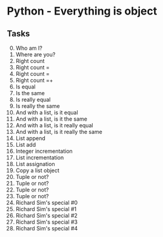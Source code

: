 # Python - Everything is object

## Tasks

0. Who am I?
1. Where are you?
2. Right count
3. Right count =
4. Right count =
5. Right count =+
6. Is equal 
7. Is the same
8. Is really equal
9. Is really the same
10. And with a list, is it equal 
11. And with a list, is it the same
12. And with a list, is it really equal
13. And with a list, is it really the same
14. List append
15. List add 
16. Integer incrementation
17. List incrementation
18. List assignation 
19. Copy a list object
20. Tuple or not?
21. Tuple or not?
22. Tuple or not?
23. Tuple or not?
24. Richard Sim's special #0 
25. Richard Sim's special #1
26. Richard Sim's special #2
27. Richard Sim's special #3
28. Richard Sim's special #4